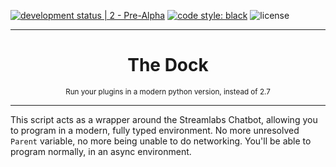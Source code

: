 [![development status | 2 - Pre-Alpha](https://img.shields.io/badge/Development%20Status-2%20--%20Pre%20Alpha-red)](https://pypi.org/classifiers/)
[![code style: black](https://img.shields.io/badge/code%20style-black-000000.svg)](https://github.com/psf/black)
![license](https://img.shields.io/github/license/IAmTomahawkx/slcb-docker)
___
<h1 align="center">
The Dock
</h1>
<p align="center">
<sup>
Run your plugins in a modern python version, instead of 2.7
</sup>
</p>

___
This script acts as a wrapper around the Streamlabs Chatbot, allowing you to program in a modern, fully typed environment.
No more unresolved `Parent` variable, no more being unable to do networking. You'll be able to program normally, in an async environment.

